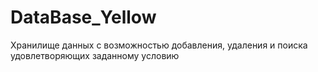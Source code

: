 # DataBase_Yellow
Хранилище данных с возможностью добавления, удаления и поиска удовлетворяющих заданному условию
